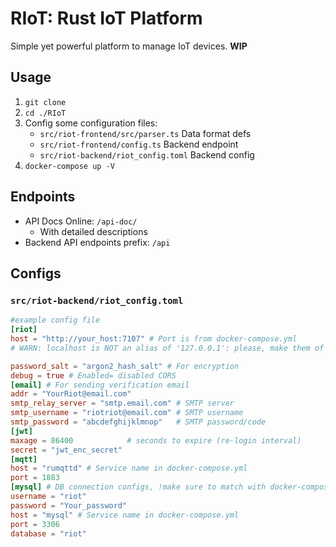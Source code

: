 # RIoT: Rust IoT Platform

Simple yet powerful platform to manage IoT devices.
**WIP**

## Usage
1. `git clone`
2. `cd ./RIoT`
3. Config some configuration files:
    +  `src/riot-frontend/src/parser.ts` Data format defs
    +  `src/riot-frontend/config.ts` Backend endpoint
    +  `src/riot-backend/riot_config.toml` Backend config
4.  `docker-compose up -V`

## Endpoints
+ API Docs Online: `/api-doc/`
    + With detailed descriptions
+ Backend API endpoints prefix: `/api`

## Configs

### `src/riot-backend/riot_config.toml`
```toml
#example config file
[riot]
host = "http://your_host:7107" # Port is from docker-compose.yml
# WARN: localhost is NOT an alias of '127.0.0.1': please, make them of both frontend and backend matches

password_salt = "argon2_hash_salt" # For encryption
debug = true # Enabled= disabled CORS
[email] # For sending verification email
addr = "YourRiot@email.com"
smtp_relay_server = "smtp.email.com" # SMTP server
smtp_username = "riotriot@email.com" # SMTP username
smtp_password = "abcdefghijklmnop"   # SMTP password/code
[jwt]
maxage = 86400            # seconds to expire (re-login interval)
secret = "jwt_enc_secret"
[mqtt]
host = "rumqttd" # Service name in docker-compose.yml
port = 1883
[mysql] # DB connection configs, !make sure to match with docker-compose.yml
username = "riot"
password = "Your_password"
host = "mysql" # Service name in docker-compose.yml
port = 3306
database = "riot"

```